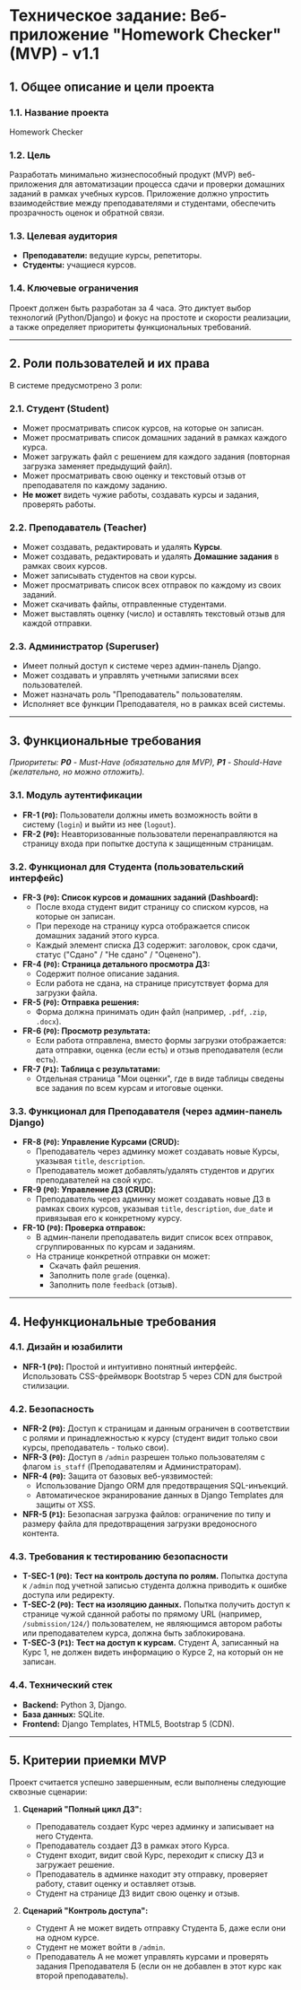 # Техническое задание: Веб-приложение "Homework Checker" (MVP) - v1.1

## 1. Общее описание и цели проекта

### 1.1. Название проекта
Homework Checker

### 1.2. Цель
Разработать минимально жизнеспособный продукт (MVP) веб-приложения для автоматизации процесса сдачи и проверки домашних заданий в рамках учебных курсов. Приложение должно упростить взаимодействие между преподавателями и студентами, обеспечить прозрачность оценок и обратной связи.

### 1.3. Целевая аудитория
*   **Преподаватели:** ведущие курсы, репетиторы.
*   **Студенты:** учащиеся курсов.

### 1.4. Ключевые ограничения
Проект должен быть разработан за 4 часа. Это диктует выбор технологий (Python/Django) и фокус на простоте и скорости реализации, а также определяет приоритеты функциональных требований.

---

## 2. Роли пользователей и их права

В системе предусмотрено 3 роли:

### 2.1. Студент (Student)
*   Может просматривать список курсов, на которые он записан.
*   Может просматривать список домашних заданий в рамках каждого курса.
*   Может загружать файл с решением для каждого задания (повторная загрузка заменяет предыдущий файл).
*   Может просматривать свою оценку и текстовый отзыв от преподавателя по каждому заданию.
*   **Не может** видеть чужие работы, создавать курсы и задания, проверять работы.

### 2.2. Преподаватель (Teacher)
*   Может создавать, редактировать и удалять **Курсы**.
*   Может создавать, редактировать и удалять **Домашние задания** в рамках своих курсов.
*   Может записывать студентов на свои курсы.
*   Может просматривать список всех отправок по каждому из своих заданий.
*   Может скачивать файлы, отправленные студентами.
*   Может выставлять оценку (число) и оставлять текстовый отзыв для каждой отправки.

### 2.3. Администратор (Superuser)
*   Имеет полный доступ к системе через админ-панель Django.
*   Может создавать и управлять учетными записями всех пользователей.
*   Может назначать роль "Преподаватель" пользователям.
*   Исполняет все функции Преподавателя, но в рамках всей системы.

---

## 3. Функциональные требования

*Приоритеты: **P0** - Must-Have (обязательно для MVP), **P1** - Should-Have (желательно, но можно отложить).*

### 3.1. Модуль аутентификации
*   **FR-1 (`P0`):** Пользователи должны иметь возможность войти в систему (`login`) и выйти из нее (`logout`).
*   **FR-2 (`P0`):** Неавторизованные пользователи перенаправляются на страницу входа при попытке доступа к защищенным страницам.

### 3.2. Функционал для Студента (пользовательский интерфейс)
*   **FR-3 (`P0`): Список курсов и домашних заданий (Dashboard):**
    *   После входа студент видит страницу со списком курсов, на которые он записан.
    *   При переходе на страницу курса отображается список домашних заданий этого курса.
    *   Каждый элемент списка ДЗ содержит: заголовок, срок сдачи, статус ("Сдано" / "Не сдано" / "Оценено").
*   **FR-4 (`P0`): Страница детального просмотра ДЗ:**
    *   Содержит полное описание задания.
    *   Если работа не сдана, на странице присутствует форма для загрузки файла.
*   **FR-5 (`P0`): Отправка решения:**
    *   Форма должна принимать один файл (например, `.pdf`, `.zip`, `.docx`).
*   **FR-6 (`P0`): Просмотр результата:**
    *   Если работа отправлена, вместо формы загрузки отображается: дата отправки, оценка (если есть) и отзыв преподавателя (если есть).
*   **FR-7 (`P1`): Таблица с результатами:**
    *   Отдельная страница "Мои оценки", где в виде таблицы сведены все задания по всем курсам и итоговые оценки.

### 3.3. Функционал для Преподавателя (через админ-панель Django)
*   **FR-8 (`P0`): Управление Курсами (CRUD):**
    *   Преподаватель через админку может создавать новые Курсы, указывая `title`, `description`.
    *   Преподаватель может добавлять/удалять студентов и других преподавателей на свой курс.
*   **FR-9 (`P0`): Управление ДЗ (CRUD):**
    *   Преподаватель через админку может создавать новые ДЗ в рамках своих курсов, указывая `title`, `description`, `due_date` и привязывая его к конкретному курсу.
*   **FR-10 (`P0`): Проверка отправок:**
    *   В админ-панели преподаватель видит список всех отправок, сгруппированных по курсам и заданиям.
    *   На странице конкретной отправки он может:
        *   Скачать файл решения.
        *   Заполнить поле `grade` (оценка).
        *   Заполнить поле `feedback` (отзыв).

---

## 4. Нефункциональные требования

### 4.1. Дизайн и юзабилити
*   **NFR-1 (`P0`):** Простой и интуитивно понятный интерфейс. Использовать CSS-фреймворк Bootstrap 5 через CDN для быстрой стилизации.

### 4.2. Безопасность
*   **NFR-2 (`P0`):** Доступ к страницам и данным ограничен в соответствии с ролями и принадлежностью к курсу (студент видит только свои курсы, преподаватель - только свои).
*   **NFR-3 (`P0`):** Доступ в `/admin` разрешен только пользователям с флагом `is_staff` (Преподавателям и Администраторам).
*   **NFR-4 (`P0`):** Защита от базовых веб-уязвимостей:
    *   Использование Django ORM для предотвращения SQL-инъекций.
    *   Автоматическое экранирование данных в Django Templates для защиты от XSS.
*   **NFR-5 (`P1`):** Безопасная загрузка файлов: ограничение по типу и размеру файла для предотвращения загрузки вредоносного контента.

### 4.3. Требования к тестированию безопасности
*   **T-SEC-1 (`P0`):** **Тест на контроль доступа по ролям.** Попытка доступа к `/admin` под учетной записью студента должна приводить к ошибке доступа или редиректу.
*   **T-SEC-2 (`P0`):** **Тест на изоляцию данных.** Попытка получить доступ к странице чужой сданной работы по прямому URL (например, `/submission/124/`) пользователем, не являющимся автором работы или преподавателем курса, должна быть заблокирована.
*   **T-SEC-3 (`P1`):** **Тест на доступ к курсам.** Студент А, записанный на Курс 1, не должен видеть информацию о Курсе 2, на который он не записан.

### 4.4. Технический стек
*   **Backend:** Python 3, Django.
*   **База данных:** SQLite.
*   **Frontend:** Django Templates, HTML5, Bootstrap 5 (CDN).

---

## 5. Критерии приемки MVP

Проект считается успешно завершенным, если выполнены следующие сквозные сценарии:

1.  **Сценарий "Полный цикл ДЗ":**
    *   Преподаватель создает Курс через админку и записывает на него Студента.
    *   Преподаватель создает ДЗ в рамках этого Курса.
    *   Студент входит, видит свой Курс, переходит к списку ДЗ и загружает решение.
    *   Преподаватель в админке находит эту отправку, проверяет работу, ставит оценку и оставляет отзыв.
    *   Студент на странице ДЗ видит свою оценку и отзыв.

2.  **Сценарий "Контроль доступа":**
    *   Студент А не может видеть отправку Студента Б, даже если они на одном курсе.
    *   Студент не может войти в `/admin`.
    *   Преподаватель А не может управлять курсами и проверять задания Преподавателя Б (если он не добавлен в этот курс как второй преподаватель).
